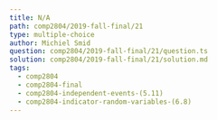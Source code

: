 ```yaml
---
title: N/A
path: comp2804/2019-fall-final/21
type: multiple-choice
author: Michiel Smid
question: comp2804/2019-fall-final/21/question.ts
solution: comp2804/2019-fall-final/21/solution.md
tags:
  - comp2804
  - comp2804-final
  - comp2804-independent-events-(5.11)
  - comp2804-indicator-random-variables-(6.8)
---
```

